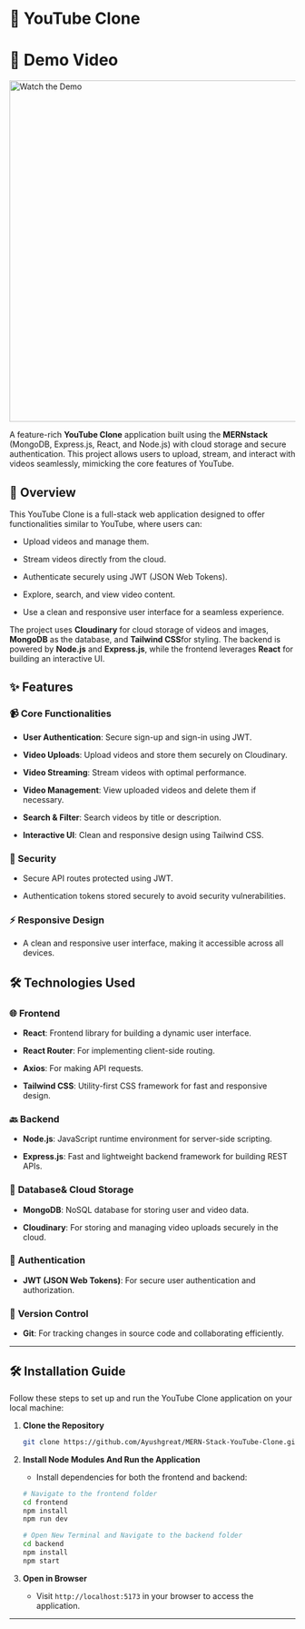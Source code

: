 🎥 YouTube Clone
================

# 🚀 Demo Video  

[<img src="https://wallpaperaccess.com/full/8901669.jpg" alt="Watch the Demo" style="width:600px;">](https://res.cloudinary.com/dh3mvhvpp/video/upload/v1737743374/jg1amp3mkvcpkieyggdk.mp4)


A feature-rich **YouTube Clone** application built using the **MERNstack** (MongoDB, Express.js, React, and Node.js)
 with cloud storage and secure authentication. This project allows users to upload, stream, and interact with videos 
 seamlessly, mimicking the core features of YouTube.

🚀 Overview
-----------

This YouTube Clone is a full-stack web application designed to offer functionalities similar to YouTube, 
where users can:

*   Upload videos and manage them.
    

*   Stream videos directly from the cloud.
    

*   Authenticate securely using JWT (JSON Web Tokens).
    

*   Explore, search, and view video content.
    

*   Use a clean and responsive user interface for a seamless experience.
    

The project uses **Cloudinary** for cloud storage of videos and images, 
**MongoDB** as the database, and **Tailwind CSS**for styling. 
The backend is powered by **Node.js** and **Express.js**,
while the frontend leverages **React** for building an interactive UI.

✨ Features
----------

### 📹 Core Functionalities

*   **User Authentication**: Secure sign-up and sign-in using JWT.
    

*   **Video Uploads**: Upload videos and store them securely on Cloudinary.
    

*   **Video Streaming**: Stream videos with optimal performance.
    

*   **Video Management**: View uploaded videos and delete them if necessary.
    

*   **Search & Filter**: Search videos by title or description.
    

*   **Interactive UI**: Clean and responsive design using Tailwind CSS.
    

### 🔐 Security

*   Secure API routes protected using JWT.
    

*   Authentication tokens stored securely to avoid security vulnerabilities.
    

### ⚡ Responsive Design

*   A clean and responsive user interface, making it accessible across all devices.
    

🛠️ Technologies Used
---------------------

### 🌐 **Frontend**

*   **React**: Frontend library for building a dynamic user interface.
    

*   **React Router**: For implementing client-side routing.
    

*   **Axios**: For making API requests.
    

*   **Tailwind CSS**: Utility-first CSS framework for fast and responsive design.
    

### 🔙 **Backend**

*   **Node.js**: JavaScript runtime environment for server-side scripting.
    

*   **Express.js**: Fast and lightweight backend framework for building REST APIs.
    

### 💾 **Database& Cloud Storage**

*   **MongoDB**: NoSQL database for storing user and video data.
    

*   **Cloudinary**: For storing and managing video uploads securely in the cloud.
    

### 🔐 **Authentication**

*   **JWT (JSON Web Tokens)**: For secure user authentication and authorization.
  
### 🧰 **Version Control**

*   **Git**: For tracking changes in source code and collaborating efficiently.


---

## 🛠️ **Installation Guide**

Follow these steps to set up and run the YouTube Clone application on your local machine:

1. **Clone the Repository**

   ```bash
   git clone https://github.com/Ayushgreat/MERN-Stack-YouTube-Clone.git
   ```

2. **Install Node Modules And Run the Application**
   - Install dependencies for both the frontend and backend:

   ```bash
   # Navigate to the frontend folder
   cd frontend
   npm install
   npm run dev

   # Open New Terminal and Navigate to the backend folder 
   cd backend
   npm install
   npm start
   ```

3. **Open in Browser**

   - Visit `http://localhost:5173` in your browser to access the application.

---


